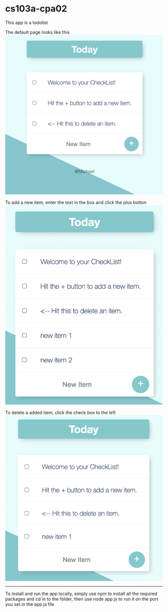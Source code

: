 # cs103a-cpa02

This app is a todolist

The default page looks like this
![1](images/1.png)

To add a new item, enter the text in the box and click the plus botton
![2](images/3.png)

To delete a added item, click the check box to the left
![3](images/2.png)

*******************************

To install and run the app locally, simply use npm to install all the required packages and cd in to the folder, then use node app.js to run it on the port you set in the app.js file
